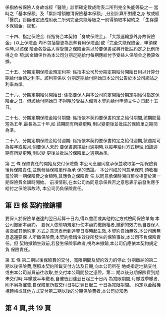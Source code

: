 係指依被保險人身故或經「醫院」診斷確定致成附表二所列完全失能等級之一 當時之「基本保額」及「累計增額繳清保險基本保額」,分別計算所對應之身 故或經「醫院」診斷確定致成附表二所列完全失能等級之一前得領取本契約之 「生存還本保險金」總和。 

二十四、指定保險金: 
係指符合本契約「身故保險金」、「大眾運輸意外身故保險金」(以上保險金 均不包括變更為喪葬費用保險金)或「完全失能保險金」申領條件時,以該保 險金各受益人得受領之保險金乘以於要保書或另行批註約定之比例所得之金 額;該金額係作為本公司分期定期給付每期應給付予受益人保險金之換算依據。 

二十五、分期定期保險金預定利率: 
係指本公司於分期定期給付開始日用以計算分期給付金額之利率。該利率係以 分期定期給付開始日本公司公告於本公司網站之利率為準。 

二十六、分期定期給付開始日: 
係指要保人與本公司約定開始分期定期給付指定保險金之日。但該給付開始日 不得晚於受益人備齊本契約給付申領文件之日起十五日。 

二十七、分期定期保險金給付期間: 
係指依本契約要保書約定之給付期間,該期間最短為五年,最長為三十年,如 該期間有所變更時,則以變更後並批註於保險單之期間為準。 

二十八、分期定期保險金給付週期: 
係指依本契約要保書約定之給付週期,該週期可為每年或每月,倘要保人未於 要保書選擇給付週期時,以每年給付方式辦理,如該週期有所變更時,則以變 更後並批註於保險單之週期為準。 

第 三 條 保險責任的開始及交付保險費 本公司應自同意承保並收取第一期保險費後負保險責任,並應發給保險單作為承 保的憑證。 本公司如於同意承保前,預收相當於第一期保險費之金額時,其應負之保險責 任,以同意承保時溯自預收相當於第一期保險費金額時開始。 前項情形,在本公司為同意承保與否之意思表示前發生應予給付之保險事故時, 本公司仍負保險責任。 

## 第 四 條 契約撤銷權

要保人於保險單送達的翌日起算十日內,得以書面或其他約定方式檢同保險單向 本公司撤銷本契約。 要保人依前項規定行使本契約撤銷權者,撤銷的效力應自要保人書面或其他約定 方式之意思表示到達翌日零時起生效,本契約自始無效,本公司應無息退還要保 人所繳保險費;本契約撤銷生效後所發生的保險事故,本公司不負保險責任。但 契約撤銷生效前,若發生保險事故者,視為未撤銷,本公司仍應依本契約規定負 保險責任。 

第 五 條 第二期以後保險費的交付、寬限期間及契約效力的停止 分期繳納的第二期以後保險費,應照本契約所載交付方法及日期,向本公司所在 地或指定地點交付,或由本公司派員前往收取,並交付本公司開發之憑證。第二 期以後分期保險費到期未交付時,年繳或半年繳者,自催告到達翌日起三十日內 為寬限期間;月繳或季繳者,則不另為催告,自保險單所載交付日期之翌日起三 十日為寬限期間。 約定以金融機構轉帳或其他方式交付第二期以後的分期保險費者,本公司於知悉

## 第 4 頁,共 19 頁

